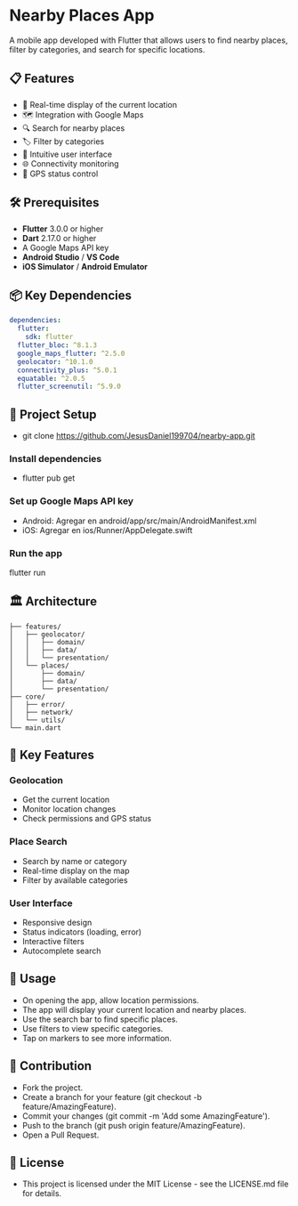# Nearby Places App

A mobile app developed with Flutter that allows users to find nearby places, filter by categories, and search for specific locations.

## 📋 Features

- 📍 Real-time display of the current location
- 🗺️ Integration with Google Maps
- 🔍 Search for nearby places
- 🏷️ Filter by categories
- 📱 Intuitive user interface
- 🌐 Connectivity monitoring
- 📍 GPS status control

## 🛠 Prerequisites

- **Flutter** 3.0.0 or higher
- **Dart** 2.17.0 or higher
- A Google Maps API key
- **Android Studio** / **VS Code**
- **iOS Simulator** / **Android Emulator**

## 📦 Key Dependencies

```yaml
dependencies:
  flutter:
    sdk: flutter
  flutter_bloc: ^8.1.3
  google_maps_flutter: ^2.5.0
  geolocator: ^10.1.0
  connectivity_plus: ^5.0.1
  equatable: ^2.0.5
  flutter_screenutil: ^5.9.0
```
## 🚀 Project Setup

-  git clone https://github.com/JesusDaniel199704/nearby-app.git

### Install dependencies
-  flutter pub get

### Set up Google Maps API key

- Android: Agregar en android/app/src/main/AndroidManifest.xml
- iOS: Agregar en ios/Runner/AppDelegate.swift

### Run the app
  flutter run

## 🏛️ Architecture
  ```lib/
├── features/
│   ├── geolocator/
│   │   ├── domain/
│   │   ├── data/
│   │   └── presentation/
│   └── places/
│       ├── domain/
│       ├── data/
│       └── presentation/
├── core/
│   ├── error/
│   ├── network/
│   └── utils/
└── main.dart
```
## 🌟 Key Features
### Geolocation
  - Get the current location
  - Monitor location changes
  - Check permissions and GPS status

### Place Search
  - Search by name or category
  - Real-time display on the map
  - Filter by available categories
    
### User Interface
  - Responsive design
  - Status indicators (loading, error)
  - Interactive filters
  - Autocomplete search
    
## 📲 Usage

  - On opening the app, allow location permissions.
  - The app will display your current location and nearby places.
  - Use the search bar to find specific places.
  - Use filters to view specific categories.
  - Tap on markers to see more information.

## 🤝 Contribution
  - Fork the project.
  - Create a branch for your feature (git checkout -b feature/AmazingFeature).
  - Commit your changes (git commit -m 'Add some AmazingFeature').
  - Push to the branch (git push origin feature/AmazingFeature).
  - Open a Pull Request.

## 📄 License
  - This project is licensed under the MIT License - see the LICENSE.md file for details.



